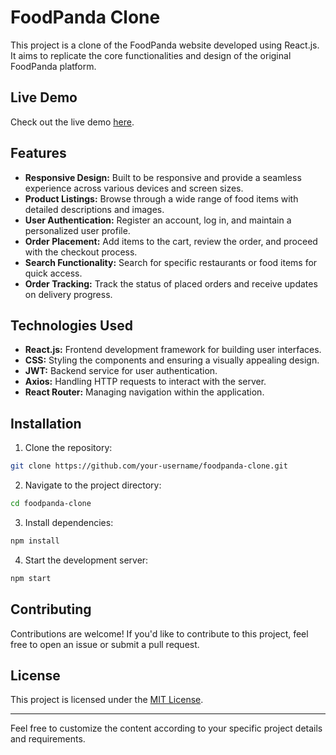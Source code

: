# FoodPanda Clone

This project is a clone of the FoodPanda website developed using React.js. It aims to replicate the core functionalities and design of the original FoodPanda platform.

## Live Demo

Check out the live demo [here](https://foodpanda-xo5w.onrender.com).

## Features

- **Responsive Design:** Built to be responsive and provide a seamless experience across various devices and screen sizes.
- **Product Listings:** Browse through a wide range of food items with detailed descriptions and images.
- **User Authentication:** Register an account, log in, and maintain a personalized user profile.
- **Order Placement:** Add items to the cart, review the order, and proceed with the checkout process.
- **Search Functionality:** Search for specific restaurants or food items for quick access.
- **Order Tracking:** Track the status of placed orders and receive updates on delivery progress.

## Technologies Used

- **React.js:** Frontend development framework for building user interfaces.
- **CSS:** Styling the components and ensuring a visually appealing design.
- **JWT:** Backend service for user authentication.
- **Axios:** Handling HTTP requests to interact with the server.
- **React Router:** Managing navigation within the application.

## Installation

1. Clone the repository:

```bash
git clone https://github.com/your-username/foodpanda-clone.git
```

2. Navigate to the project directory:

```bash
cd foodpanda-clone
```

3. Install dependencies:

```bash
npm install
```

4. Start the development server:

```bash
npm start
```

## Contributing

Contributions are welcome! If you'd like to contribute to this project, feel free to open an issue or submit a pull request.

## License

This project is licensed under the [MIT License](LICENSE).

---

Feel free to customize the content according to your specific project details and requirements.
